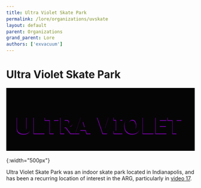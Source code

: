 ```yaml
---
title: Ultra Violet Skate Park
permalink: /lore/organizations/uvskate
layout: default
parent: Organizations
grand_parent: Lore
authors: ['exvacuum']
---
```


# Ultra Violet Skate Park

![logo]

[logo]:../../assets/img/uvlogo.gif
{:width="500px"}

Ultra Violet Skate Park was an indoor skate park located in Indianapolis, and has been a recurring location of interest in the ARG, particularly in [video 17](../../youtube/video-seventeen).